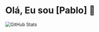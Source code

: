 # Olá, Eu sou [Pablo] 👋
![GitHub Stats](https://github-readme-stats.vercel.app/api?username=seunome&show_icons=true&hide_title=true&hide=prs)
